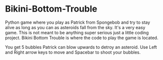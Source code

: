 # Bikini-Bottom-Trouble
Python game where you play as Patrick from Spongebob and try to stay alive as long as you can as asteroids fall from the sky. It's a very easy game. This is not meant to be anything super serious just a little coding project. Bikini Bottom Trouble is where the code to play the game is located.

You get 5 bubbles Patrick can blow upwards to detroy an asteroid. Use Left and Right arrow keys to move and Spacebar to shoot your bubbles.
